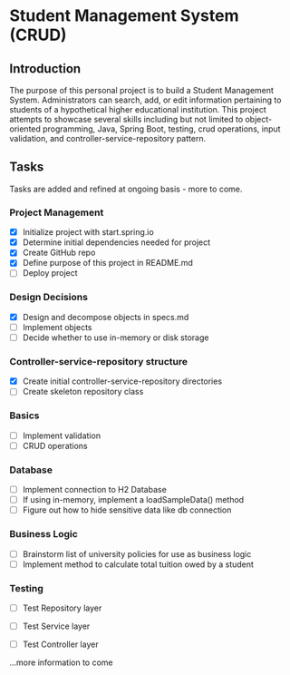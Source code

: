 # Student Management System (CRUD)

## Introduction
The purpose of this personal project is to build a Student Management System. Administrators can search, add, or edit information pertaining to students of a hypothetical higher educational institution. This project attempts to showcase several skills including but not limited to object-oriented programming, Java, Spring Boot, testing, crud operations, input validation, and controller-service-repository pattern.

## Tasks
Tasks are added and refined at ongoing basis - more to come.

### Project Management
- [x] Initialize project with start.spring.io
- [x] Determine initial dependencies needed for project
- [x] Create GitHub repo
- [x] Define purpose of this project in README.md
- [ ] Deploy project

### Design Decisions
- [x] Design and decompose objects in specs.md
- [ ] Implement objects
- [ ] Decide whether to use in-memory or disk storage

### Controller-service-repository structure
- [x] Create initial controller-service-repository directories
- [ ] Create skeleton repository class

### Basics
- [ ] Implement validation
- [ ] CRUD operations

### Database
- [ ] Implement connection to H2 Database
- [ ] If using in-memory, implement a loadSampleData() method
- [ ] Figure out how to hide sensitive data like db connection

### Business Logic
- [ ] Brainstorm list of university policies for use as business logic
- [ ] Implement method to calculate total tuition owed by a student

### Testing
- [ ] Test Repository layer
- [ ] Test Service layer
- [ ] Test Controller layer




...more information to come